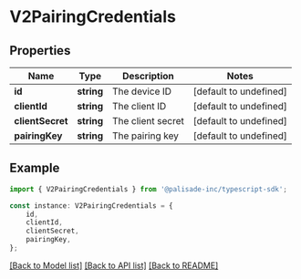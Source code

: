 # V2PairingCredentials


## Properties

Name | Type | Description | Notes
------------ | ------------- | ------------- | -------------
**id** | **string** | The device ID | [default to undefined]
**clientId** | **string** | The client ID | [default to undefined]
**clientSecret** | **string** | The client secret | [default to undefined]
**pairingKey** | **string** | The pairing key | [default to undefined]

## Example

```typescript
import { V2PairingCredentials } from '@palisade-inc/typescript-sdk';

const instance: V2PairingCredentials = {
    id,
    clientId,
    clientSecret,
    pairingKey,
};
```

[[Back to Model list]](../README.md#documentation-for-models) [[Back to API list]](../README.md#documentation-for-api-endpoints) [[Back to README]](../README.md)
